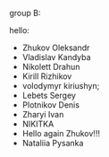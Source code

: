 group B:

hello:
 * Zhukov Oleksandr
 * Vladislav Kandyba
 * Nikolett Drahun
 * Kirill Rizhikov
 * volodymyr kiriushyn;
 * Lebets Sergey
 * Plotnikov Denis
 * Zharyi Ivan
 * NIKITKA
 * Hello again Zhukov!!!
 * Nataliia Pysanka
